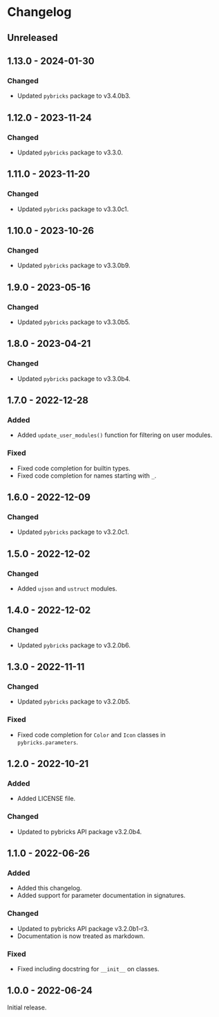 # Changelog

<!-- refer to https://keepachangelog.com/en/1.0.0/ for guidance -->

## Unreleased

## 1.13.0 - 2024-01-30

### Changed
- Updated `pybricks` package to v3.4.0b3.

## 1.12.0 - 2023-11-24

### Changed
- Updated `pybricks` package to v3.3.0.

## 1.11.0 - 2023-11-20

### Changed
- Updated `pybricks` package to v3.3.0c1.

## 1.10.0 - 2023-10-26

### Changed
- Updated `pybricks` package to v3.3.0b9.

## 1.9.0 - 2023-05-16

### Changed
- Updated `pybricks` package to v3.3.0b5.

## 1.8.0 - 2023-04-21

### Changed
- Updated `pybricks` package to v3.3.0b4.

## 1.7.0 - 2022-12-28

### Added
- Added `update_user_modules()` function for filtering on user modules.

### Fixed
- Fixed code completion for builtin types.
- Fixed code completion for names starting with `_`.

## 1.6.0 - 2022-12-09

### Changed
- Updated `pybricks` package to v3.2.0c1.

## 1.5.0 - 2022-12-02

### Changed
- Added `ujson` and `ustruct` modules.

## 1.4.0 - 2022-12-02

### Changed
- Updated `pybricks` package to v3.2.0b6.

## 1.3.0 - 2022-11-11

### Changed
- Updated `pybricks` package to v3.2.0b5.

### Fixed
- Fixed code completion for `Color` and `Icon` classes in `pybricks.parameters`.

## 1.2.0 - 2022-10-21

### Added
- Added LICENSE file.

### Changed
- Updated to pybricks API package v3.2.0b4.

## 1.1.0 - 2022-06-26

### Added
- Added this changelog.
- Added support for parameter documentation in signatures.

### Changed
- Updated to pybricks API package v3.2.0b1-r3.
- Documentation is now treated as markdown.

### Fixed
- Fixed including docstring for `__init__` on classes.

## 1.0.0 - 2022-06-24

Initial release.
